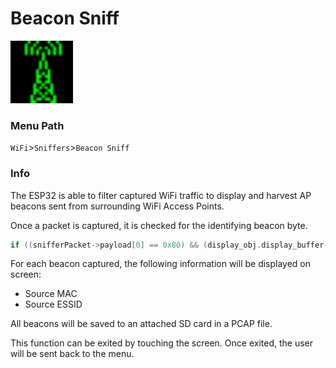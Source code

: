 # Beacon Sniff
<p align="left">
  <img alt="ESP32 WROOM-32U" src="https://github.com/justcallmekoko/ESP32Marauder/blob/master/pictures/icons/beacon_sniff_22.bmp?raw=true" width="100">
</p>

### Menu Path
`WiFi`>`Sniffers`>`Beacon Sniff`  

### Info
The ESP32 is able to filter captured WiFi traffic to display and harvest AP beacons sent from surrounding WiFi Access Points.  

Once a packet is captured, it is checked for the identifying beacon byte.

```C++
if ((snifferPacket->payload[0] == 0x80) && (display_obj.display_buffer->size() == 0))
```

For each beacon captured, the following information will be displayed on screen:  
- Source MAC
- Source ESSID

All beacons will be saved to an attached SD card in a PCAP file.

This function can be exited by touching the screen. Once exited, the user will be sent back to the menu.